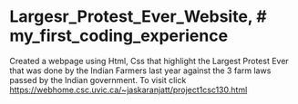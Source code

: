 # Largesr_Protest_Ever_Website, # my_first_coding_experience
Created a webpage using Html, Css that highlight the Largest Protest Ever that was done by the Indian Farmers last year against the 3 farm laws passed by the Indian government. To visit click https://webhome.csc.uvic.ca/~jaskaranjatt/project1csc130.html
